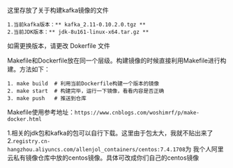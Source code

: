 这里存放了关于构建kafka镜像的文件

```
1.当前kafka版本：** kafka_2.11-0.10.2.0.tgz **
2.当前JDK版本：** jdk-8u161-linux-x64.tar.gz **
```

如需更换版本，请更改 Dokerfile 文件

Makefile和Dockerfile放在同一个层级。构建镜像的时候直接利用Makefile进行构建。方法如下：

```
1. make build  # 利用当前Dockerfile构建一个版本的镜像
2. make start  # 构建完毕，运行一下镜像，看看内容是否正确
3. make push   # 推送到仓库
```

Makefile使用参考地址：`https://www.cnblogs.com/woshimrf/p/make-docker.html`

1.相关的jdk包和kafka的包可以自行下载。这里由于包太大，我就不贴出来了
2.`registry.cn-hangzhou.aliyuncs.com/allenjol_containers/centos:7.4.1708`为
我个人阿里云私有镜像仓库中放的centos镜像。具体可改成你们自己的centos镜像
